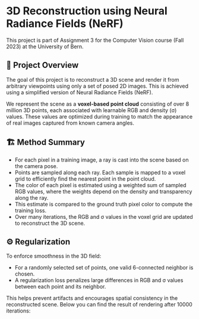 # 3D Reconstruction using Neural Radiance Fields (NeRF)

This project is part of Assignment 3 for the Computer Vision course (Fall 2023) at the University of Bern.

## 🧠 Project Overview

The goal of this project is to reconstruct a 3D scene and render it from arbitrary viewpoints using only a set of posed 2D images. This is achieved using a simplified version of Neural Radiance Fields (NeRF).

We represent the scene as a **voxel-based point cloud** consisting of over 8 million 3D points, each associated with learnable RGB and density (σ) values. These values are optimized during training to match the appearance of real images captured from known camera angles.

## 🏗️ Method Summary

- For each pixel in a training image, a ray is cast into the scene based on the camera pose.
- Points are sampled along each ray. Each sample is mapped to a voxel grid to efficiently find the nearest point in the point cloud.
- The color of each pixel is estimated using a weighted sum of sampled RGB values, where the weights depend on the density and transparency along the ray.
- This estimate is compared to the ground truth pixel color to compute the training loss.
- Over many iterations, the RGB and σ values in the voxel grid are updated to reconstruct the 3D scene.

## ⚙️ Regularization

To enforce smoothness in the 3D field:
- For a randomly selected set of points, one valid 6-connected neighbor is chosen.
- A regularization loss penalizes large differences in RGB and σ values between each point and its neighbor.

This helps prevent artifacts and encourages spatial consistency in the reconstructed scene.
Below you can find the result of rendering after 10000 iterations:
